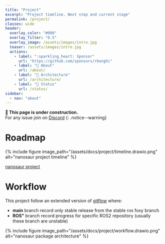 ```yaml
---
title: "Project"
excerpt: "Project timeline. Next step and current stage"
permalink: /project/
classes: wide
header:
  overlay_color: "#000"
  overlay_filter: "0.5"
  overlay_image: /assets/images/intro.jpg
  teaser: /assets/images/intro.jpg
  actions:
    - label: ":sparkling_heart: Sponsor"
      url: "https://github.com/sponsors/rbonghi"
    - label: "🦕 About"
      url: /about/
    - label: "📐 Architecture"
      url: /architecture/
    - label: "🚦 Status"
      url: /status/
sidebar:
  - nav: "about"
---
```


**:construction: This page is under construction.**<br/>For any issue join on [Discord](https://discord.gg/NSrC52P5mw)
{: .notice--warning}

# Roadmap

{% include figure image_path="/assets/docs/project/timeline.drawio.png" alt="nanosaur project timeline" %}

[nanosaur project](https://github.com/orgs/rnanosaur/projects/6)

# Workflow

This project follow an extended version of [gitflow](https://www.atlassian.com/git/tutorials/comparing-workflows/gitflow-workflow) where:
 * **main** branch record only stable release from the stable ros foxy branch
 * **ROS"** branch record progress for specific ROS2 repository (usually these branch are unstable)

{% include figure image_path="/assets/docs/project/workflow.drawio.png" alt="nanosaur package architecture" %}